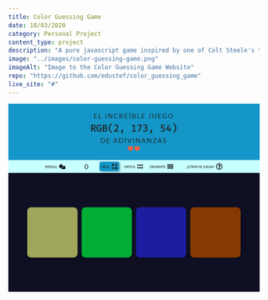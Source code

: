 ```yaml
---
title: Color Guessing Game
date: 18/03/2020
category: Personal Project
content_type: project
description: "A pure javascript game inspired by one of Colt Steele's tutorials. You're given an RGB value and you have to guess from several containers(based on level) what color it is."
image: "../images/color-guessing-game.png"
imageAlt: "Image to the Color Guessing Game Website"
repo: "https://github.com/edustef/color_guessing_game"
live_site: "#"
---
```


![alt text](../images/color-guessing-game.png "Color Guessing Game ")
